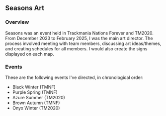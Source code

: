 ## Seasons Art
### Overview
Seasons was an event held in Trackmania Nations Forever and TM2020. From December 2023 to February 2025, I was the main art director. The process involved meeting with team members, discussing art ideas/themes, and creating schedules for all members. I would also create the signs displayed on each map.
### Events
These are the following events I've directed, in chronological order:
- Black Winter (TMNF)
- Purple Spring (TMNF)
- Azure Summer (TM2020)
- Brown Autumn (TMNF)
- Onyx Winter (TM2020)
